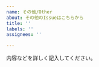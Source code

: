 ```yaml
---
name: その他/Other
about: その他のIssueはこちらから
title: ''
labels: ''
assignees: ''

---
```


内容などを詳しく記入してください。
